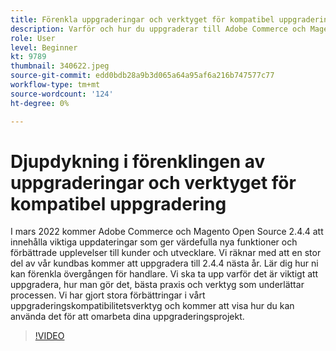 ```yaml
---
title: Förenkla uppgraderingar och verktyget för kompatibel uppgradering
description: Varför och hur du uppgraderar till Adobe Commerce och Magento Open Source 2.4.4
role: User
level: Beginner
kt: 9789
thumbnail: 340622.jpeg
source-git-commit: edd0bdb28a9b3d065a64a95af6a216b747577c77
workflow-type: tm+mt
source-wordcount: '124'
ht-degree: 0%

---
```


# Djupdykning i förenklingen av uppgraderingar och verktyget för kompatibel uppgradering

I mars 2022 kommer Adobe Commerce och Magento Open Source 2.4.4 att innehålla viktiga uppdateringar som ger värdefulla nya funktioner och förbättrade upplevelser till kunder och utvecklare. Vi räknar med att en stor del av vår kundbas kommer att uppgradera till 2.4.4 nästa år. Lär dig hur ni kan förenkla övergången för handlare. Vi ska ta upp varför det är viktigt att uppgradera, hur man gör det, bästa praxis och verktyg som underlättar processen. Vi har gjort stora förbättringar i vårt uppgraderingskompatibilitetsverktyg och kommer att visa hur du kan använda det för att omarbeta dina uppgraderingsprojekt.

>[!VIDEO](https://video.tv.adobe.com/v/340622/?quality=12&learn=on)
